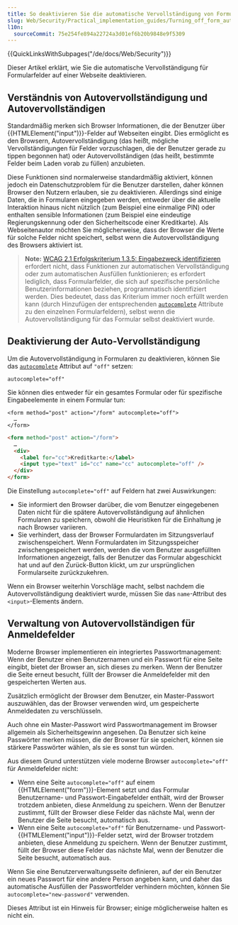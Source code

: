 ```yaml
---
title: So deaktivieren Sie die automatische Vervollständigung von Formularen
slug: Web/Security/Practical_implementation_guides/Turning_off_form_autocompletion
l10n:
  sourceCommit: 75e254fe894a22724a3d01ef6b20b9848e9f5309
---
```


{{QuickLinksWithSubpages("/de/docs/Web/Security")}}

Dieser Artikel erklärt, wie Sie die automatische Vervollständigung für Formularfelder auf einer Webseite deaktivieren.

## Verständnis von Autovervollständigung und Autovervollständigen

Standardmäßig merken sich Browser Informationen, die der Benutzer über {{HTMLElement("input")}}-Felder auf Webseiten eingibt. Dies ermöglicht es den Browsern, Autovervollständigung (das heißt, mögliche Vervollständigungen für Felder vorzuschlagen, die der Benutzer gerade zu tippen begonnen hat) oder Autovervollständigen (das heißt, bestimmte Felder beim Laden vorab zu füllen) anzubieten.

Diese Funktionen sind normalerweise standardmäßig aktiviert, können jedoch ein Datenschutzproblem für die Benutzer darstellen, daher können Browser den Nutzern erlauben, sie zu deaktivieren. Allerdings sind einige Daten, die in Formularen eingegeben werden, entweder über die aktuelle Interaktion hinaus nicht nützlich (zum Beispiel eine einmalige PIN) oder enthalten sensible Informationen (zum Beispiel eine eindeutige Regierungskennung oder den Sicherheitscode einer Kreditkarte). Als Webseitenautor möchten Sie möglicherweise, dass der Browser die Werte für solche Felder nicht speichert, selbst wenn die Autovervollständigung des Browsers aktiviert ist.

> **Note:** [WCAG 2.1 Erfolgskriterium 1.3.5: Eingabezweck identifizieren](https://www.w3.org/WAI/WCAG21/Understanding/identify-input-purpose.html) erfordert nicht, dass Funktionen zur automatischen Vervollständigung oder zum automatischen Ausfüllen funktionieren; es erfordert lediglich, dass Formularfelder, die sich auf spezifische persönliche Benutzerinformationen beziehen, programmatisch identifiziert werden. Dies bedeutet, dass das Kriterium immer noch erfüllt werden kann (durch Hinzufügen der entsprechenden [`autocomplete`](/de/docs/Web/HTML/Attributes/autocomplete) Attribute zu den einzelnen Formularfeldern), selbst wenn die Autovervollständigung für das Formular selbst deaktiviert wurde.

## Deaktivierung der Auto-Vervollständigung

Um die Autovervollständigung in Formularen zu deaktivieren, können Sie das [`autocomplete`](/de/docs/Web/HTML/Attributes/autocomplete) Attribut auf `"off"` setzen:

```plain
autocomplete="off"
```

Sie können dies entweder für ein gesamtes Formular oder für spezifische Eingabeelemente in einem Formular tun:

```html-nolint
<form method="post" action="/form" autocomplete="off">
  …
</form>
```

```html
<form method="post" action="/form">
  …
  <div>
    <label for="cc">Kreditkarte:</label>
    <input type="text" id="cc" name="cc" autocomplete="off" />
  </div>
</form>
```

Die Einstellung `autocomplete="off"` auf Feldern hat zwei Auswirkungen:

- Sie informiert den Browser darüber, die vom Benutzer eingegebenen Daten nicht für die spätere Autovervollständigung auf ähnlichen Formularen zu speichern, obwohl die Heuristiken für die Einhaltung je nach Browser variieren.
- Sie verhindert, dass der Browser Formulardaten im Sitzungsverlauf zwischenspeichert. Wenn Formulardaten im Sitzungsspeicher zwischengespeichert werden, werden die vom Benutzer ausgefüllten Informationen angezeigt, falls der Benutzer das Formular abgeschickt hat und auf den Zurück-Button klickt, um zur ursprünglichen Formularseite zurückzukehren.

Wenn ein Browser weiterhin Vorschläge macht, selbst nachdem die Autovervollständigung deaktiviert wurde, müssen Sie das `name`-Attribut des `<input>`-Elements ändern.

## Verwaltung von Autovervollständigen für Anmeldefelder

Moderne Browser implementieren ein integriertes Passwortmanagement: Wenn der Benutzer einen Benutzernamen und ein Passwort für eine Seite eingibt, bietet der Browser an, sich dieses zu merken. Wenn der Benutzer die Seite erneut besucht, füllt der Browser die Anmeldefelder mit den gespeicherten Werten aus.

Zusätzlich ermöglicht der Browser dem Benutzer, ein Master-Passwort auszuwählen, das der Browser verwenden wird, um gespeicherte Anmeldedaten zu verschlüsseln.

Auch ohne ein Master-Passwort wird Passwortmanagement im Browser allgemein als Sicherheitsgewinn angesehen. Da Benutzer sich keine Passwörter merken müssen, die der Browser für sie speichert, können sie stärkere Passwörter wählen, als sie es sonst tun würden.

Aus diesem Grund unterstützen viele moderne Browser `autocomplete="off"` für Anmeldefelder nicht:

- Wenn eine Seite `autocomplete="off"` auf einem {{HTMLElement("form")}}-Element setzt und das Formular Benutzername- und Passwort-Eingabefelder enthält, wird der Browser trotzdem anbieten, diese Anmeldung zu speichern. Wenn der Benutzer zustimmt, füllt der Browser diese Felder das nächste Mal, wenn der Benutzer die Seite besucht, automatisch aus.
- Wenn eine Seite `autocomplete="off"` für Benutzername- und Passwort-{{HTMLElement("input")}}-Felder setzt, wird der Browser trotzdem anbieten, diese Anmeldung zu speichern. Wenn der Benutzer zustimmt, füllt der Browser diese Felder das nächste Mal, wenn der Benutzer die Seite besucht, automatisch aus.

Wenn Sie eine Benutzerverwaltungsseite definieren, auf der ein Benutzer ein neues Passwort für eine andere Person angeben kann, und daher das automatische Ausfüllen der Passwortfelder verhindern möchten, können Sie `autocomplete="new-password"` verwenden.

Dieses Attribut ist ein Hinweis für Browser; einige möglicherweise halten es nicht ein.
